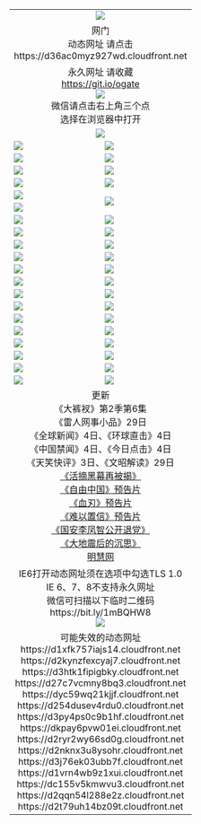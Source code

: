 ﻿<table>
  <tr></tr>
  <tr><td colspan=2 align=center><img src="https://cloud.githubusercontent.com/assets/11880933/13434984/f430fae2-e012-11e5-814f-c2df1e82b247.jpg" /></td></tr>
  <tr><td colspan=2 align=center>网门<br>动态网址 请点击
<br>https://d36ac0myz927wd.cloudfront.net
    </td>
  </tr>
  <tr>
    <td colspan=2 align=center>永久网址 请收藏<br/><a href="https://git.io/ogate" target="_blank">https://git.io/ogate</a><br/><a href="https://d36ac0myz927wd.cloudfront.net/Up/0WMGDL2.png" target="_blank"><img src="https://d36ac0myz927wd.cloudfront.net/Up/0WMGD2.png"/></a>
    <br>微信请点击右上角三个点<br>选择在浏览器中打开<br></td>
  </tr>
  <tr>
    <td colspan=2 align=center><a href="https://d36ac0myz927wd.cloudfront.net/ogUP.aspx?name=0oGate.apk" target="_blank"><img src="https://d36ac0myz927wd.cloudfront.net/Up/0WMAZ.jpg" /></a></td>
  </tr>
  <tr>
    <td><a href="https://d36ac0myz927wd.cloudfront.net/ogNice.aspx" target="_blank"><img src="https://d36ac0myz927wd.cloudfront.net/Up/0WCYY.jpg" /></a></td>
    <td><a href="https://d36ac0myz927wd.cloudfront.net/onCO.aspx?ob=600%E4%BA%8B%E7%89%A9&op=%E5%A2%9E%E5%88%A0%E6%94%B9&args=WH1~%23%E7%B1%BB%E5%9E%8B6%E6%96%B0%E9%97%BB%7c%23%E7%B1%BB%E5%9E%8B6%E8%AF%84%E8%AE%BA&mode=" target="_blank"><img src="https://d36ac0myz927wd.cloudfront.net/Up/0WZTT.jpg" /></a></td> 
  </tr>
  <tr>
    <td><a href="https://d36ac0myz927wd.cloudfront.net/ogDY.aspx" target="_blank"><img src="https://d36ac0myz927wd.cloudfront.net/Up/0FK.jpg" /></a></td>
    <td><a href="https://d36ac0myz927wd.cloudfront.net/ogST.aspx" target="_blank"><img src="https://d36ac0myz927wd.cloudfront.net/Up/0ST.jpg" /></a></td> 
  </tr>
  <tr>
    <!--td rowspan=2><a href="https://d36ac0myz927wd.cloudfront.net/ogUP.aspx?name=WJ.mp4&count=T:1,480P:1" target="_blank"><img src="https://d36ac0myz927wd.cloudfront.net/Up/WJ.jpg" /></a></td-->
    <td><a href="https://d36ac0myz927wd.cloudfront.net/ogUP.aspx?name=11DKC.mp4&count=T:2,2:6,1:16" target="_blank"><img src="https://d36ac0myz927wd.cloudfront.net/Up/11DKC.jpg" /></a></td> 
    <td><div><a href="https://d36ac0myz927wd.cloudfront.net/ogUP.aspx?name=LRWS.mp4&count=7B:8,6B:44,5A:10,5B:35,4A:14,4B:19,3A:10,3B:26,2A:16,2B:21,1A:23,1B:29&current=7B:8" target="_blank"><img src="https://d36ac0myz927wd.cloudfront.net/Up/LRWS.jpg" /></a></td>
   </tr>
  <tr>
    <td><a href="https://d36ac0myz927wd.cloudfront.net/ogUP.aspx?name=LRSH.mp4&count=W:13,2:10" target="_blank"><img src="https://d36ac0myz927wd.cloudfront.net/Up/LRSH.jpg" /></a></td>
    <td><a href="https://d36ac0myz927wd.cloudfront.net/ogNiceVedio.aspx" target="_blank"><img src="https://d36ac0myz927wd.cloudfront.net/Up/TGKDY.jpg" /></a></td>
  </tr>
  <tr>
    <td><a href="https://d36ac0myz927wd.cloudfront.net/ogUP.aspx?name=JQR.mp4&count=2" target="_blank"><img src="https://d36ac0myz927wd.cloudfront.net/Up/JQR.jpg" /></a></td>   
    <td rowspan=2><a href="https://d36ac0myz927wd.cloudfront.net/ogUP.aspx?name=JP.mp4&count=9" target="_blank"><img src="https://d36ac0myz927wd.cloudfront.net/Up/JP.jpg" /></td>
  </tr>
  <tr>
    <td><a href="https://d36ac0myz927wd.cloudfront.net/ogUP.aspx?name=WH.mp4" target="_blank"><img src="https://d36ac0myz927wd.cloudfront.net/Up/WH.jpg" /></a></td>
  </tr>
  <tr>
    <td><a href="https://d36ac0myz927wd.cloudfront.net/ogUP.aspx?name=SSZJ.mp4&count=SP:6,480P:9" target="_blank"><img src="https://d36ac0myz927wd.cloudfront.net/Up/SSZJ.jpg" /></a></td>
    <td><a href="https://d36ac0myz927wd.cloudfront.net/ogUP.aspx?name=ZY.mp4&count=2015:16" target="_blank"><img src="https://d36ac0myz927wd.cloudfront.net/Up/ZY.jpg" /></a</td>
  </tr>
  <tr>
    <td><a href="https://d36ac0myz927wd.cloudfront.net/ogUP.aspx?name=XTFY.mp4&count=B:2,A:24" target="_blank"><img src="https://d36ac0myz927wd.cloudfront.net/Up/XTFY.jpg" /></a></td>
    <td><a href="https://d36ac0myz927wd.cloudfront.net/ogUP.aspx?name=1XQK.mp4&count=13" target="_blank"><img src="https://d36ac0myz927wd.cloudfront.net/Up/1XQK.jpg" /></a</td>
  </tr>
  <tr>
    <td><a href="https://d36ac0myz927wd.cloudfront.net/ogUP.aspx?name=1LYF.mp4&count=2" target="_blank"><img src="https://d36ac0myz927wd.cloudfront.net/Up/1LYF0.jpg" /></a></td>
    <td><a href="https://d36ac0myz927wd.cloudfront.net/ogUP.aspx?name=1ZGC.mp4&count=6" target="_blank"><img src="https://d36ac0myz927wd.cloudfront.net/Up/1ZGC0.jpg" /></a></td>
  </tr>
  <tr>
    <td><a href="https://d36ac0myz927wd.cloudfront.net/ogUP.aspx?name=1ZKM.mp4&count=3&current=3" target="_blank"><img src="https://d36ac0myz927wd.cloudfront.net/Up/1ZKM0.jpg" /></a></td>  
    <td><a href="https://d36ac0myz927wd.cloudfront.net/ogUP.aspx?name=1WWY.mp4&count=6&current=6" target="_blank"><img src="https://d36ac0myz927wd.cloudfront.net/Up/1WWY0.jpg" /></a></td>
  </tr>
  <tr>
    <td><a href="https://d36ac0myz927wd.cloudfront.net/ogUP.aspx?name=10JGY.mp4&count=3" target="_blank"><img src="https://d36ac0myz927wd.cloudfront.net/Up/10JGY0.jpg" /></a></td>
    <td><a href="https://d36ac0myz927wd.cloudfront.net/ogUP.aspx?name=10CYS.mp4&count=2" target="_blank"><img src="https://d36ac0myz927wd.cloudfront.net/Up/10CYS0.jpg" /></a></td>
  </tr>
  <tr>
    <td><a href="https://d36ac0myz927wd.cloudfront.net/ogUP.aspx?name=4SQQ.mp4&count=201603:4,201602:20,201601:21&current=201603:4" target="_blank"><img src="https://d36ac0myz927wd.cloudfront.net/Up/4SQQ0.jpg"/></a></td>
    <td><a href="https://d36ac0myz927wd.cloudfront.net/ogUP.aspx?name=4SHQ.mp4&count=201603:4,201602:27,201601:28&current=201603:4" target="_blank"><img src="https://d36ac0myz927wd.cloudfront.net/Up/4SHQ0.jpg"/></a></td>
  </tr>
  <tr>
    <td><a href="https://d36ac0myz927wd.cloudfront.net/ogUP.aspx?name=4SZG.mp4&count=201603:4,201602:21,201601:23&current=201603:4" target="_blank"><img src="https://d36ac0myz927wd.cloudfront.net/Up/4SZG0.jpg"/></a></td>
    <td><a href="https://d36ac0myz927wd.cloudfront.net/ogUP.aspx?name=4SDJ.mp4&count=201603A:4,201603B:4,201602A:24,201602B:7,201601A:48,201601B:6&current=201603A:4" target="_blank"><img src="https://d36ac0myz927wd.cloudfront.net/Up/4SDJ0.jpg"/></a></td>
  </tr>
  <tr>
    <td><a href="https://d36ac0myz927wd.cloudfront.net/ogUP.aspx?name=4CTX.mp4&count=201603:1,201602:3,201601:4&current=201603:1" target="_blank"><img src="https://d36ac0myz927wd.cloudfront.net/Up/4CTX0.jpg"/></a></td>
    <td><a href="https://d36ac0myz927wd.cloudfront.net/ogUP.aspx?name=4CWZ.mp4&count=201602:4,201601:4&current=201602:4" target="_blank"><img src="https://d36ac0myz927wd.cloudfront.net/Up/4CWZ0.jpg"/></a></td>
  </tr>
  <tr>
    <td><a href="https://d36ac0myz927wd.cloudfront.net/onUP.aspx?name=https://d2t6x1lwzcff38.cloudfront.net/" target="_blank"><img src="https://d36ac0myz927wd.cloudfront.net/Up/0DTW.jpg"/></a></td>
    <td><a href="https://d36ac0myz927wd.cloudfront.net/onUP.aspx?name=https://d240ns8up8earz.cloudfront.net/acenter/" target="_blank"><img src="https://d36ac0myz927wd.cloudfront.net/Up/0TDW.jpg" /></a></td>
  </tr>
  <tr>
    <td><a href="https://d36ac0myz927wd.cloudfront.net/onUP.aspx?name=https://d4508d6vomz2p.cloudfront.net/gb/nsc413.htm" target="_blank"><img src="https://d36ac0myz927wd.cloudfront.net/Up/0DJY.jpg" /></a></td>
    <td><a href="https://d36ac0myz927wd.cloudfront.net/onUP.aspx?name=https://d3bxwq7vzudb5l.cloudfront.net/xtr/gb/prog204.html" target="_blank"><img src="https://d36ac0myz927wd.cloudfront.net/Up/0XTR.jpg" /></a></td>
  </tr>
  <tr>
    <td><a href="https://d36ac0myz927wd.cloudfront.net/onUP.aspx?name=https://d3aj00iefsmfgc.cloudfront.net/" target="_blank"><img src="https://d36ac0myz927wd.cloudfront.net/Up/0MHW.jpg" /></a></td>
    <td><a href="https://d36ac0myz927wd.cloudfront.net/onUP.aspx?name=https://d1lcj91uv80klr.cloudfront.net/" target="_blank"><img src="https://d36ac0myz927wd.cloudfront.net/Up/0ZJW.jpg" /></a></td>
  </tr>
  <tr>
    <td><a href="https://d36ac0myz927wd.cloudfront.net/ogUP.aspx?name=0FG.zip" target="_blank"><img src="https://d36ac0myz927wd.cloudfront.net/Up/0FG.jpg" /></a></td>
    <td><a href="https://d36ac0myz927wd.cloudfront.net/ogUP.aspx?name=0FGA.apk" target="_blank"><img src="https://d36ac0myz927wd.cloudfront.net/Up/0FGA.jpg" /></a></td>
  </tr>
  <tr>
    <td><a href="https://d36ac0myz927wd.cloudfront.net/ogUP.aspx?name=0U.zip" target="_blank"><img src="https://d36ac0myz927wd.cloudfront.net/Up/0U.jpg" /></a></td>
    <td><a href="https://d36ac0myz927wd.cloudfront.net/ogUP.aspx?name=0UA.apk" target="_blank"><img src="https://d36ac0myz927wd.cloudfront.net/Up/0UA.jpg" /></a></td>
  </tr>
  <tr>
    <td><a href="https://d36ac0myz927wd.cloudfront.net/ogUP.aspx?name=0iPPOTV.zip" target="_blank"><img src="https://d36ac0myz927wd.cloudfront.net/Up/0iPPOTV.jpg" /></a></td>
    <td><a href="https://d36ac0myz927wd.cloudfront.net/ogUP.aspx?name=0iNTD.apk" target="_blank"><img src="https://d36ac0myz927wd.cloudfront.net/Up/0iNTD.jpg" /></a></td>
  </tr>
  <tr>
    <td colspan=2 align=center>更新<br>
      《大裤衩》第2季第6集<br>
      《雷人网事小品》29日<br>
      《全球新闻》4日、《环球直击》4日<br>
      《中国禁闻》4日、《今日点击》4日<br>
      《天笑快评》3日、《文昭解读》29日<br>
      <a href="https://d36ac0myz927wd.cloudfront.net/ogUP.aspx?name=SSZJ480P9.mp4" target="_blank">《活摘黑幕再被揭》</a><br>
      <a href="https://d36ac0myz927wd.cloudfront.net/ogUP.aspx?name=11ZYZG0.mp4" target="_blank">《自由中国》预告片</a><br>
      <a href="https://d36ac0myz927wd.cloudfront.net/ogUP.aspx?name=11XR.mp4" target="_blank">《血刃》预告片</a><br>
      <a href="https://d36ac0myz927wd.cloudfront.net/ogUP.aspx?name=11NYZX.mp4&count=2" target="_blank">《难以置信》预告片</a><br>
      <a href="https://d36ac0myz927wd.cloudfront.net/ogUP.aspx?name=4LFZ.mp4" target="_blank">《国安李凤智公开退党》</a><br>
      <a href="https://d36ac0myz927wd.cloudfront.net/ogUP.aspx?name=4DDZHDCS.mp4" target="_blank">《大地震后的沉思》</a><br>
      <a href="https://d36ac0myz927wd.cloudfront.net/onUP.aspx?name=https://www.minghui.org/" target="_blank">明慧网</a></td>
    </td>
  </tr>
  <tr>
    <td colspan=2 align=center>IE6打开动态网址须在选项中勾选TLS 1.0<br/>IE 6、7、8不支持永久网址<br/>
      微信可扫描以下临时二维码<br/>https://bit.ly/1mBQHW8<br/><a href="https://d36ac0myz927wd.cloudfront.net/Up/0WMGDL3.png" target="_blank"><img src="https://d36ac0myz927wd.cloudfront.net/Up/0WMGD3.png"/></a><br>
  </tr>
  <tr>
    <td colspan=2 align=center>可能失效的动态网址
<br>https://d1xfk757iajs14.cloudfront.net
<br>https://d2kynzfexcyaj7.cloudfront.net
<br>https://d3htk1fipigbky.cloudfront.net
<br>https://d27c7vcmny8bq3.cloudfront.net
<br>https://dyc59wq21kjjf.cloudfront.net
<br>https://d254dusev4rdu0.cloudfront.net
<br>https://d3py4ps0c9b1hf.cloudfront.net
<br>https://dkpay6pvw01ei.cloudfront.net
<br>https://d2ryr2wy66sd0g.cloudfront.net
<br>https://d2nknx3u8ysohr.cloudfront.net
<br>https://d3j76ek03ubb7f.cloudfront.net
<br>https://d1vrn4wb9z1xui.cloudfront.net
<br>https://dc155v5kmwvu3.cloudfront.net
<br>https://d2qqn54l288e2z.cloudfront.net
<br>https://d2t79uh14bz09t.cloudfront.net
    </td>
  </tr>
</table>
